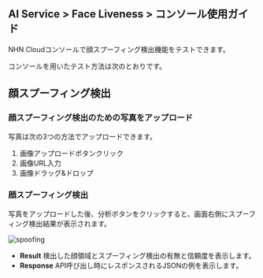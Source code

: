 ## AI Service > Face Liveness > コンソール使用ガイド

NHN Cloudコンソールで顔スプーフィング検出機能をテストできます。

コンソールを用いたテスト方法は次のとおりです。

## 顔スプーフィング検出

### 顔スプーフィング検出のための写真をアップロード
写真は次の3つの方法でアップロードできます。
1. 画像アップロードボタンクリック
2. 画像URL入力
3. 画像ドラッグ&ドロップ

### 顔スプーフィング検出
写真をアップロードした後、分析ボタンをクリックすると、画面右側にスプーフィング検出結果が表示されます。

![spoofing](http://static.toastoven.net/prod_face_liveness/spoofing_console_kr.png)

* **Result** 検出した顔領域とスプーフィング検出の有無と信頼度を表示します。
* **Response** API呼び出し時にレスポンスされるJSONの例を表示します。
